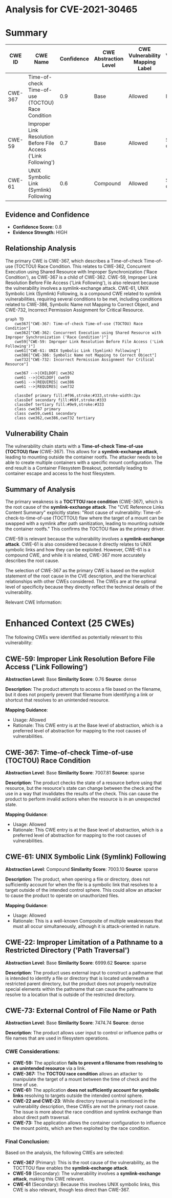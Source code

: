 # Analysis for CVE-2021-30465

# Summary
| CWE ID | CWE Name | Confidence | CWE Abstraction Level | CWE Vulnerability Mapping Label | CWE-Vulnerability Mapping Notes |
|---|---|---|---|---|---|
| CWE-367 | Time-of-check Time-of-use (TOCTOU) Race Condition | 0.9 | Base | Allowed | Primary CWE |
| CWE-59 | Improper Link Resolution Before File Access ('Link Following') | 0.7 | Base | Allowed | Secondary Candidate |
| CWE-61 | UNIX Symbolic Link (Symlink) Following | 0.6 | Compound | Allowed | Secondary Candidate |

## Evidence and Confidence

*   **Confidence Score:** 0.8
*   **Evidence Strength:** HIGH

## Relationship Analysis
The primary CWE is CWE-367, which describes a Time-of-check Time-of-use (TOCTOU) Race Condition. This relates to CWE-362, Concurrent Execution using Shared Resource with Improper Synchronization ('Race Condition'), as CWE-367 is a child of CWE-362. CWE-59, Improper Link Resolution Before File Access ('Link Following'), is also relevant because the vulnerability involves a symlink-exchange attack. CWE-61, UNIX Symbolic Link (Symlink) Following, is a compound CWE related to symlink vulnerabilities, requiring several conditions to be met, including conditions related to CWE-386, Symbolic Name not Mapping to Correct Object, and CWE-732, Incorrect Permission Assignment for Critical Resource.

```mermaid
graph TD
    cwe367["CWE-367: Time-of-check Time-of-use (TOCTOU) Race Condition"]
    cwe362["CWE-362: Concurrent Execution using Shared Resource with Improper Synchronization ('Race Condition')"]
    cwe59["CWE-59: Improper Link Resolution Before File Access ('Link Following')"]
    cwe61["CWE-61: UNIX Symbolic Link (Symlink) Following"]
    cwe386["CWE-386: Symbolic Name not Mapping to Correct Object"]
    cwe732["CWE-732: Incorrect Permission Assignment for Critical Resource"]

    cwe367 -->|CHILDOF| cwe362
    cwe61 -->|CHILDOF| cwe59
    cwe61 -->|REQUIRES| cwe386
    cwe61 -->|REQUIRES| cwe732
    
    classDef primary fill:#f96,stroke:#333,stroke-width:2px
    classDef secondary fill:#69f,stroke:#333
    classDef tertiary fill:#9e9,stroke:#333
    class cwe367 primary
    class cwe59,cwe61 secondary
    class cwe362,cwe386,cwe732 tertiary
```

## Vulnerability Chain
The vulnerability chain starts with a **Time-of-check Time-of-use (TOCTOU) flaw** (CWE-367). This allows for a **symlink-exchange attack**, leading to mounting outside the container rootfs. The attacker needs to be able to create multiple containers with a specific mount configuration. The end result is a Container Filesystem Breakout, potentially leading to container escape and access to the host filesystem.

## Summary of Analysis
The primary weakness is a **TOCTTOU race condition** (CWE-367), which is the root cause of the **symlink-exchange attack**. The "CVE Reference Links Content Summary" explicitly states: "Root cause of vulnerability: Time-of-check-to-time-of-use (TOCTTOU) flaw where the target of a mount can be swapped with a symlink after path sanitization, leading to mounting outside the container rootfs." This confirms the TOCTOU flaw as the primary driver.

CWE-59 is relevant because the vulnerability involves a **symlink-exchange attack**. CWE-61 is also considered because it directly relates to UNIX symbolic links and how they can be exploited. However, CWE-61 is a compound CWE, and while it is related, CWE-367 more accurately describes the root cause.

The selection of CWE-367 as the primary CWE is based on the explicit statement of the root cause in the CVE description, and the hierarchical relationships with other CWEs considered. The CWEs are at the optimal level of specificity because they directly reflect the technical details of the vulnerability.

Relevant CWE Information:

# Enhanced Context (25 CWEs)
The following CWEs were identified as potentially relevant to this vulnerability:

## CWE-59: Improper Link Resolution Before File Access ('Link Following')
**Abstraction Level**: Base
**Similarity Score**: 0.76
**Source**: dense

**Description**:
The product attempts to access a file based on the filename, but it does not properly prevent that filename from identifying a link or shortcut that resolves to an unintended resource.

**Mapping Guidance**:
- Usage: Allowed
- Rationale: This CWE entry is at the Base level of abstraction, which is a preferred level of abstraction for mapping to the root causes of vulnerabilities.

## CWE-367: Time-of-check Time-of-use (TOCTOU) Race Condition
**Abstraction Level**: Base
**Similarity Score**: 7007.81
**Source**: sparse

**Description**:
The product checks the state of a resource before using that resource, but the resource's state can change between the check and the use in a way that invalidates the results of the check. This can cause the product to perform invalid actions when the resource is in an unexpected state.

**Mapping Guidance**:
- Usage: Allowed
- Rationale: This CWE entry is at the Base level of abstraction, which is a preferred level of abstraction for mapping to the root causes of vulnerabilities.

## CWE-61: UNIX Symbolic Link (Symlink) Following
**Abstraction Level**: Compound
**Similarity Score**: 7003.10
**Source**: sparse

**Description**:
The product, when opening a file or directory, does not sufficiently account for when the file is a symbolic link that resolves to a target outside of the intended control sphere. This could allow an attacker to cause the product to operate on unauthorized files.

**Mapping Guidance**:
- Usage: Allowed
- Rationale: This is a well-known Composite of multiple weaknesses that must all occur simultaneously, although it is attack-oriented in nature.

## CWE-22: Improper Limitation of a Pathname to a Restricted Directory ('Path Traversal')
**Abstraction Level**: Base
**Similarity Score**: 6999.62
**Source**: sparse

**Description**:
The product uses external input to construct a pathname that is intended to identify a file or directory that is located underneath a restricted parent directory, but the product does not properly neutralize special elements within the pathname that can cause the pathname to resolve to a location that is outside of the restricted directory.

## CWE-73: External Control of File Name or Path
**Abstraction Level**: Base
**Similarity Score**: 7474.74
**Source**: dense

**Description**:
The product allows user input to control or influence paths or file names that are used in filesystem operations.

### CWE Considerations:

*   **CWE-59:** The application **fails to prevent a filename from resolving to an unintended resource** via a link.
*   **CWE-367:** The **TOCTOU race condition** allows an attacker to manipulate the target of a mount between the time of check and the time of use.
*   **CWE-61:** The application **does not sufficiently account for symbolic links** resolving to targets outside the intended control sphere.
*   **CWE-22 and CWE-23**: While directory traversal is mentioned in the vulnerability description, these CWEs are not the primary root cause. The issue is more about the race condition and symlink exchange than about direct path traversal.
*   **CWE-73:** The application allows the container configuration to influence the mount points, which are then exploited by the race condition.

### Final Conclusion:

Based on the analysis, the following CWEs are selected:

*   **CWE-367** (Primary): This is the root cause of the vulnerability, as the TOCTTOU flaw enables the **symlink-exchange attack**.
*   **CWE-59** (Secondary): The vulnerability involves a **symlink-exchange attack**, making this CWE relevant.
*   **CWE-61** (Secondary): Because this involves UNIX symbolic links, this CWE is also relevant, though less direct than CWE-367.